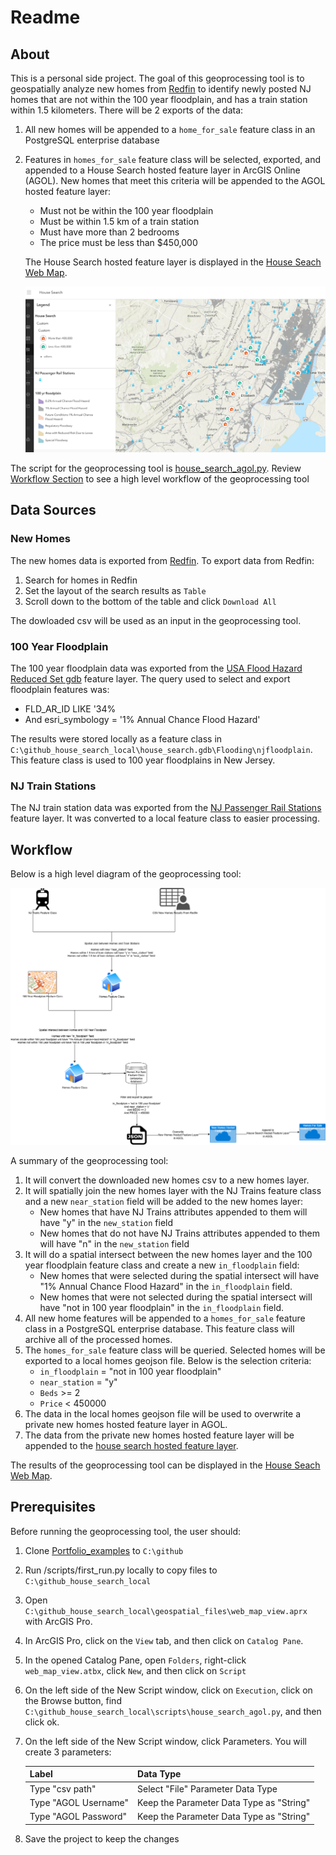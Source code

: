 # Readme

## About
This is a personal side project. The goal of this geoprocessing tool is to geospatially analyze new homes from [Redfin](https://www.redfin.com/county/1910/NJ/Union-County) to identify newly posted NJ homes that are not within the 100 year floodplain, and has a train station within 1.5 kilometers. There will be 2 exports of the data:

1. All new homes will be appended to a `home_for_sale` feature class in an PostgreSQL enterprise database
2. Features in `homes_for_sale` feature class will be selected, exported, and appended to a House Search hosted feature layer in ArcGIS Online (AGOL). New homes that meet this criteria will be appended to the AGOL hosted feature layer:

    - Must not be within the 100 year floodplain
    - Must be within 1.5 km of a train station
    - Must have more than 2 bedrooms
    - The price must be less than $450,000 
    
    The House Search hosted feature layer is displayed in the [House Seach Web Map](https://www.arcgis.com/apps/mapviewer/index.html?webmap=a9f2fa2b4262417f96440b300cdda491).

    ![House Search Web Map](/Documentation/Images/web_map.png)


The script for the geoprocessing tool is [house_search_agol.py](/scripts/house_search_agol.py). Review [Workflow Section](#workflow) to see a high level workflow of the geoprocessing tool


## Data Sources
### New Homes

The new homes data is exported from [Redfin](https://www.redfin.com). To export data from Redfin:
1. Search for homes in Redfin
2. Set the layout of the search results as `Table`
2. Scroll down to the bottom of the table and click `Download All`

The dowloaded csv will be used as an input in the geoprocessing tool.

### 100 Year Floodplain

The 100 year floodplain data was exported from the [USA Flood Hazard Reduced Set gdb](https://services.arcgis.com/P3ePLMYs2RVChkJx/arcgis/rest/services/USA_Flood_Hazard_Reduced_Set_gdb/FeatureServer) feature layer. The query used to select and export floodplain features was:

- FLD_AR_ID LIKE '34%
- And esri_symbology = '1% Annual Chance Flood Hazard'

The results were stored locally as a feature class in `C:\github_house_search_local\house_search.gdb\Flooding\njfloodplain`. This feature class is used to 100 year floodplains in New Jersey.

### NJ Train Stations

The NJ train station data was exported from the [NJ Passenger Rail Stations](https://hub.arcgis.com/datasets/njdca::nj-passenger-rail-stations/about) feature layer. It was converted to a local feature class to easier processing.

## Workflow

Below is a high level diagram of the geoprocessing tool:

![High Level Diagram](/Documentation/High_level_diagram.png)

A summary of the geoprocessing tool:

1. It will convert the downloaded new homes csv to a new homes layer.
2. It will spatially join the new homes layer with the NJ Trains feature class and a new `near_station` field will be added to the new homes layer:
    - New homes that have NJ Trains attributes appended to them will have "y" in the `new_station` field
    - New homes that do not have NJ Trains attributes appended to them will have "n" in the `new_station` field
3. It will do a spatial intersect between the new homes layer and the 100 year floodplain feature class and create a new `in_floodplain` field:
    - New homes that were selected during the spatial intersect will have "1% Annual Chance Flood Hazard" in the `in_floodplain` field.
    - New homes that were not selected during the spatial intersect will have "not in 100 year floodplain" in the `in_floodplain` field.
4. All new home features will be appended to a `homes_for_sale` feature class in a PostgreSQL enterprise database. This feature class will archive all of the processed homes.
5. The `homes_for_sale` feature class will be queried. Selected homes will be exported to a local homes geojson file. Below is the selection criteria:
   - `in_floodplain` = "not in 100 year floodplain"
   - `near_station` = "y"
   - `Beds` >= 2
   - `Price` < 450000
6. The data in the local homes geojson file will be used to overwrite a private new homes hosted feature layer in AGOL.
7. The data from the private new homes hosted feature layer will be appended to the [house search hosted feature layer](https://www.arcgis.com/home/item.html?id=7acd4bbc02a843b785760776bbebb8e3). 

The results of the geoprocessing tool can be displayed in the [House Seach Web Map](https://www.arcgis.com/apps/mapviewer/index.html?webmap=a9f2fa2b4262417f96440b300cdda491).


## Prerequisites

Before running the geoprocessing tool, the user should:

1. Clone [Portfolio_examples](https://github.com/diflores79/Portfolio_examples/tree/main) to `C:\github`
2. Run /scripts/first_run.py locally to copy files to `C:\github_house_search_local`
3. Open `C:\github_house_search_local\geospatial_files\web_map_view.aprx` with ArcGIS Pro.
4. In ArcGIS Pro, click on the `View` tab, and then click on `Catalog Pane`.
5. In the opened Catalog Pane, open `Folders`, right-click `web_map_view.atbx`, click `New`, and then click on `Script`
6. On the left side of the New Script window, click on `Execution`, click on the Browse button, find `C:\github_house_search_local\scripts\house_search_agol.py`, and then click ok.
7. On the left side of the New Script window, click Parameters. You will create 3 parameters:

    | Label | Data Type | 
    |-------| ------|
    | Type "csv path" | Select "File" Parameter Data Type|
    | Type "AGOL Username" | Keep the Parameter Data Type as "String" |
    | Type "AGOL Password" | Keep the Parameter Data Type as "String" |
8. Save the project to keep the changes





